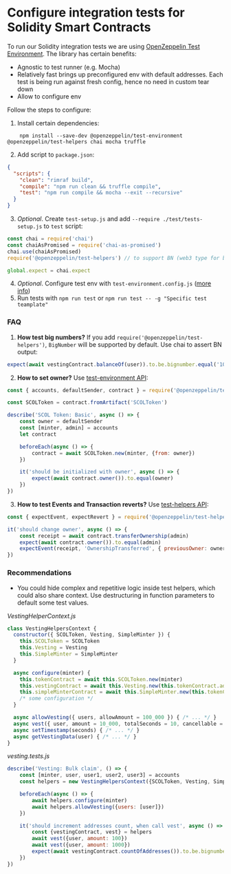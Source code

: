 # Configure integration tests for Solidity Smart Contracts

To run our Solidity integration tests we are using [OpenZeppelin Test Environment](https://docs.openzeppelin.com/test-environment/0.1/).
The library has certain benefits:
- Agnostic to test runner (e.g. Mocha)
- Relatively fast brings up preconfigured env with default addresses. Each test is being run against fresh config, hence no need in custom tear down
- Allow to configure env

Follow the steps to configure:
1. Install certain dependencies:
```
    npm install --save-dev @openzeppelin/test-environment @openzeppelin/test-helpers chai mocha truffle
```
2. Add script to `package.json`:
```json
{
  "scripts": {
    "clean": "rimraf build",
    "compile": "npm run clean && truffle compile",
    "test": "npm run compile && mocha --exit --recursive"
  }
}
```
3. *Optional*. Create `test-setup.js` and add `--require ./test/tests-setup.js` to `test` script:
```javascript
const chai = require('chai')
const chaiAsPromised = require('chai-as-promised')
chai.use(chaiAsPromised)
require('@openzeppelin/test-helpers') // to support BN (web3 type for big numbers)

global.expect = chai.expect
```
4. *Optional*. Configure test env with `test-environment.config.js` ([more info](https://docs.openzeppelin.com/test-environment/0.1/getting-started#configuration))
4. Run tests with `npm run test` or `npm run test -- -g "Specific test teamplate"`

### FAQ

1. **How test big numbers?** If you add `require('@openzeppelin/test-helpers')`, `BigNumber` will be supported by default. Use chai to assert BN output:
```javascript
expect(await vestingContract.balanceOf(user)).to.be.bignumber.equal('1000') 
```
2. **How to set owner?** Use [test-environment API](https://docs.openzeppelin.com/test-environment/0.1/api):
```javascript
const { accounts, defaultSender, contract } = require('@openzeppelin/test-environment');

const SCOLToken = contract.fromArtifact('SCOLToken')

describe('SCOL Token: Basic', async () => {
    const owner = defaultSender
    const [minter, admin] = accounts
    let contract

    beforeEach(async () => {
        contract = await SCOLToken.new(minter, {from: owner})
    })

    it('should be initialized with owner', async () => {
        expect(await contract.owner()).to.equal(owner)
    })
})
```
3. **How to test Events and Transaction reverts?** Use [test-helpers API](https://docs.openzeppelin.com/test-helpers/0.5/api):
```javascript
const { expectEvent, expectRevert } = require('@openzeppelin/test-helpers');

it('should change owner', async () => {
    const receipt = await contract.transferOwnership(admin)
    expect(await contract.owner()).to.equal(admin)
    expectEvent(receipt, 'OwnershipTransferred', { previousOwner: owner, newOwner: admin })
})
```

### Recommendations

- You could hide complex and repetitive logic inside test helpers, which could also share context. Use destructuring in function parameters to default some test values.

*VestingHelperContext.js*
```javascript
class VestingHelpersContext {
  constructor({ SCOLToken, Vesting, SimpleMinter }) {
    this.SCOLToken = SCOLToken
    this.Vesting = Vesting
    this.SimpleMinter = SimpleMinter
  }

  async configure(minter) {
    this.tokenContract = await this.SCOLToken.new(minter)
    this.vestingContract = await this.Vesting.new(this.tokenContract.address)
    this.simpleMinterContract = await this.SimpleMinter.new(this.tokenContract.address)
    /* some configuration */ 
  }

  async allowVesting({ users, allowAmount = 100_000 }) { /* ... */ }
  async vest({ user, amount = 10_000, totalSeconds = 10, cancellable = false }) { /* ... */ }
  async setTimestamp(seconds) { /* ... */ }
  async getVestingData(user) { /* ... */ }
}
```

*vesting.tests.js*
```javascript
describe('Vesting: Bulk claim', () => {
    const [minter, user, user1, user2, user3] = accounts
    const helpers = new VestingHelpersContext({SCOLToken, Vesting, SimpleMinter})

    beforeEach(async () => {
        await helpers.configure(minter)
        await helpers.allowVesting({users: [user]})
    })

    it('should increment addresses count, when call vest', async () => {
        const {vestingContract, vest} = helpers
        await vest({user, amount: 100})
        await vest({user, amount: 1000})
        expect(await vestingContract.countOfAddresses()).to.be.bignumber.equal('1')
    })
})
```